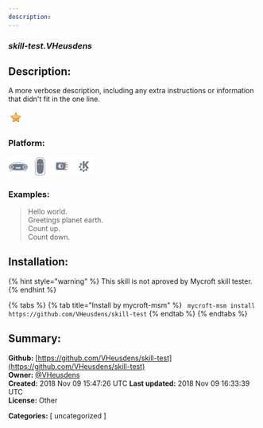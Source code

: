 ```yaml
---
description: 
---
```


### _skill-test.VHeusdens_  
## Description:  
A more verbose description, including any extra instructions or
information that didn't fit in the one line.  
  
![](../.gitbook/assets/star.png)  
  
### Platform:  
 ![Mark I](../.gitbook/assets/mark-1-icon.png)  ![Mark II](../.gitbook/assets/mark-2-icon.png)  ![Picroft](../.gitbook/assets/picroft-icon.png)  ![plasmoid](../.gitbook/assets/kde.png)   
### Examples:  
> Hello world.  
> Greetings planet earth.  
> Count up.  
> Count down.  
  
## Installation:  
{% hint style="warning" %}
This skill is not aproved by Mycroft skill tester.
{% endhint %}
    
{% tabs %}
{% tab title="Install by mycroft-msm" %}
``` mycroft-msm install https://github.com/VHeusdens/skill-test```
{% endtab %}
  {% endtabs %}
    
## Summary:  
**Github:** [https://github.com/VHeusdens/skill-test](https://github.com/VHeusdens/skill-test)  
**Owner:** [@VHeusdens](https://github.com/VHeusdens)  
**Created:** 2018 Nov 09 15:47:26 UTC  **Last updated:** 2018 Nov 09 16:33:39 UTC  
**License:** Other  
  
**Categories:** [ uncategorized ]   
